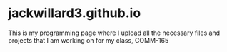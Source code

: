 # jackwillard3.github.io

This is my programming page where I upload all the necessary files and projects that I am working on for my class, COMM-165

